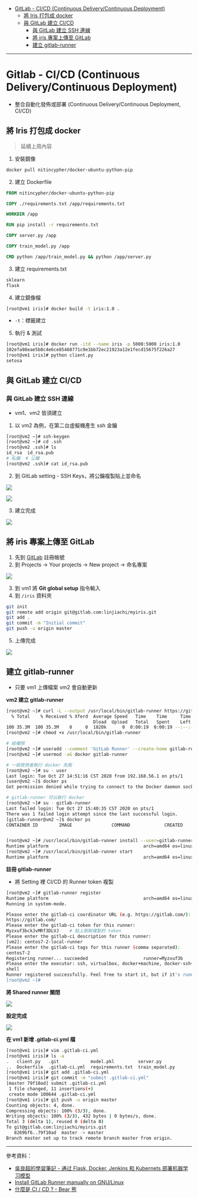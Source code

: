 * [GitLab - CI/CD (Continuous Delivery/Continuous Deployment)](https://github.com/linjiachi/Linux_note/blob/master/109-1%20Docker/W7-20201027.md#gitlab---cicd-continuous-deliverycontinuous-deployment)
   - [將 Iris 打包成 docker](https://github.com/linjiachi/Linux_note/blob/master/109-1%20Docker/W7-20201027.md#%E5%B0%87-iris-%E6%89%93%E5%8C%85%E6%88%90-docker)
   - [與 GitLab 建立 CI/CD](https://github.com/linjiachi/Linux_note/blob/master/109-1%20Docker/W7-20201027.md#%E8%88%87-gitlab-%E5%BB%BA%E7%AB%8B-cicd)
      - [與 GitLab 建立 SSH 連線](https://github.com/linjiachi/Linux_note/blob/master/109-1%20Docker/W7-20201027.md#%E8%88%87-gitlab-%E5%BB%BA%E7%AB%8B-ssh-%E9%80%A3%E7%B7%9A)
      - [將 iris 專案上傳至 GitLab](https://github.com/linjiachi/Linux_note/blob/master/109-1%20Docker/W7-20201027.md#%E5%B0%87-iris-%E5%B0%88%E6%A1%88%E4%B8%8A%E5%82%B3%E8%87%B3-gitlab)
      - [建立 gitlab-runner](https://github.com/linjiachi/Linux_note/blob/master/109-1%20Docker/W7-20201027.md#%E5%BB%BA%E7%AB%8B-gitlab-runner)
 
---
# Gitlab - CI/CD (Continuous Delivery/Continuous Deployment)
* 整合自動化發佈或部署 (Continuous Delivery/Continuous Deployment, CI/CD)

## 將 Iris 打包成 docker
> 延續上周內容
1. 安裝鏡像
```sh
docker pull nitincypher/docker-ubuntu-python-pip
```
2. 建立 Dockerfile
```dockerfile
FROM nitincypher/docker-ubuntu-python-pip

COPY ./requirements.txt /app/requirements.txt

WORKDIR /app

RUN pip install -r requirements.txt

COPY server.py /app

COPY train_model.py /app

CMD python /app/train_model.py && python /app/server.py
```
3. 建立 requirements.txt
```sh
sklearn
flask
```
4. 建立鏡像檔
```sh
[root@vm1 iris]# docker build -t iris:1.0 .
```
- `-t`：標籤建立
5. 執行 & 測試
```sh
[root@vm1 iris]# docker run -itd --name iris -p 5000:5000 iris:1.0
102efa98eae5b8c4e6ce85468771c9e1bb72ec21923a12e1fecd15675f226a27
[root@vm1 iris]# python client.py
setosa
```
## 與 GitLab 建立 CI/CD
### 與 GitLab 建立 SSH 連線
* vm1、vm2 皆須建立

1. 以 vm2 為例，在第二台虛擬機產生 ssh 金鑰
```sh
[root@vm2 ~]# ssh-keygen
[root@vm2 ~]# cd .ssh
[root@vm2 .ssh]# ls
id_rsa  id_rsa.pub
# 私鑰  # 公鑰
[root@vm2 .ssh]# cat id_rsa.pub
```
2. 到 GitLab setting - SSH Keys，將公鑰複製貼上並命名

![](Image/W7-20201027/SSH.png)

![](Image/W7-20201027/SSH2.png)

3. 建立完成

![](Image/W7-20201027/SSH3.PNG)

## 將 iris 專案上傳至 GitLab
1. 先到 [GitLab](https://gitlab.com/users/sign_in?redirect_to_referer=yes&__cf_chl_jschl_tk__=89569c25cb71b833a2796dc37a84276808493a9b-1605019400-0-AYeIhJ0ostnoPKzZoZaCSk13SACWkvYPXxj5WjXrEwBkGP1kq7IDKdXmjTO3W5dBo1E8vI-1nyTjGFfX6NFHD0iDqdrLygEYoOlyu1jrP3ZUe8PiaCFgr4_6T0t1dfc0S1cyB0RWFZAANzb5zgGkA3LGbOdVHzlYtkd4jvL5VpwPUKHhzr6fPbvw-1v4uJDgURmk84Y5j42diF1oMfzMnfxfhVMboO4AxGQp_GqEy11NKIRK7EipJkjX4vaJ3zjjK_jt9tBj9zpIpCN75wbFbV92CqXeGk0o9J1eROjDy0kswOYCSBI92PtNaKnbvu7vZNWbYidNX-kq-CJrVAoVULsoMjk3knDsvj5VXtt0qo4F4WYpnRkKnXdUp2hxMS0Ajg) 註冊帳號
2. 到 Projects -> Your projects -> New project -> 命名專案

![](Image/W7-20201027/project.PNG)

3. 到 vm1 將 **Git global setup** 指令輸入
4. 到 `/iris` 資料夾
```sh
git init
git remote add origin git@gitlab.com:linjiachi/myiris.git
git add .
git commit -m "Initial commit"
git push -u origin master
```
5. 上傳完成

![](Image/W7-20201027/gitpushok.PNG)

## 建立 gitlab-runner
* 只要 vm1 上傳檔案 vm2 會自動更新

**vm2 建立 gitlab-runner**
```sh
[root@vm2 ~]# curl -L --output /usr/local/bin/gitlab-runner https://gitlab-runner-downloads.s3.amazonaws.com/latest/binaries/gitlab-runner-linux-amd64
  % Total    % Received % Xferd  Average Speed   Time    Time     Time  Current
                                 Dload  Upload   Total   Spent    Left  Speed
100 35.3M  100 35.3M    0     0  1820k      0  0:00:19  0:00:19 --:--:-- 2395k
[root@vm2 ~]# chmod +x /usr/local/bin/gitlab-runner

# 給權限
[root@vm2 ~]# useradd --comment 'GitLab Runner' --create-home gitlab-runner --shell /bin/bash
[root@vm2 ~]# usermod -aG docker gitlab-runner

# 一般使用者執行 docker 失敗
[root@vm2 ~]# su - user
Last login: Tue Oct 27 14:51:16 CST 2020 from 192.168.56.1 on pts/1
[user@vm2 ~]$ docker ps
Got permission denied while trying to connect to the Docker daemon socket at unix:///var/run/docker.sock: Get http://%2Fvar%2Frun%2Fdocker.sock/v1.40/containers/json: dial unix /var/run/docker.sock: connect: permission denied

# gitlab-runner 可以執行 docker
[root@vm2 ~]# su - gitlab-runner
Last failed login: Tue Oct 27 15:40:35 CST 2020 on pts/1
There was 1 failed login attempt since the last successful login.
[gitlab-runner@vm2 ~]$ docker ps
CONTAINER ID        IMAGE               COMMAND             CREATED             STATUS              PORTS               NAMES


[root@vm2 ~]# /usr/local/bin/gitlab-runner install --user=gitlab-runner --working-directory=/home/gitlab-runner
Runtime platform                                    arch=amd64 os=linux pid=3812 revision=ece86343 version=13.5.0
[root@vm2 ~]# /usr/local/bin/gitlab-runner start
Runtime platform                                    arch=amd64 os=linux pid=3862 revision=ece86343 version=13.5.0
```

**註冊 gitlab-runner**
* 將 Setting 裡 CI/CD 的 Runner token 複製
```sh
[root@vm2 ~]# gitlab-runner register
Runtime platform                                    arch=amd64 os=linux pid=4040 revision=ece86343 version=13.5.0
Running in system-mode.

Please enter the gitlab-ci coordinator URL (e.g. https://gitlab.com/):
https://gitlab.com/
Please enter the gitlab-ci token for this runner:
Myzxuf3bckJvMRf3DLVJ    # 貼上剛剛複製的 token
Please enter the gitlab-ci description for this runner:
[vm2]: centos7-2-local-runner
Please enter the gitlab-ci tags for this runner (comma separated):
centos7-2
Registering runner... succeeded                     runner=Myzxuf3b
Please enter the executor: ssh, virtualbox, docker+machine, docker-ssh+machine, kubernetes, docker, docker-ssh, shell, custom, parallels:
shell
Runner registered successfully. Feel free to start it, but if it's running already the config should be automatically reloaded!
[root@vm2 ~]#

```
**將 Shared runner 關閉**

![](Image/W7-20201027/Enablesharedrunners.PNG)

**設定完成**

![](Image/W7-20201027/finish.PNG)

**在 vm1 新增 .gitlab-ci.yml 檔**
```sh
[root@vm1 iris]# vim .gitlab-ci.yml
[root@vm1 iris]# ls -a
.   client.py   .git            model.pkl         server.py
..  Dockerfile  .gitlab-ci.yml  requirements.txt  train_model.py
[root@vm1 iris]# git add .gitlab-ci.yml
[root@vm1 iris]# git commit -m "submit .gitlab-ci.yml"
[master 79f10ad] submit .gitlab-ci.yml
 1 file changed, 11 insertions(+)
 create mode 100644 .gitlab-ci.yml
[root@vm1 iris]# git push -u origin master
Counting objects: 4, done.
Compressing objects: 100% (3/3), done.
Writing objects: 100% (3/3), 432 bytes | 0 bytes/s, done.
Total 3 (delta 1), reused 0 (delta 0)
To git@gitlab.com:linjiachi/myiris.git
   8269bf6..79f10ad  master -> master
Branch master set up to track remote branch master from origin.
```

---
參考資料：
- [吳良超的學習筆記 - 通过 Flask, Docker, Jenkins 和 Kubernets 部署机器学习模型](http://wulc.me/2019/04/19/%E9%80%9A%E8%BF%87%20Flask,%20Docker,%20Jenkins%20%E5%92%8C%20Kubernets%20%E9%83%A8%E7%BD%B2%E6%9C%BA%E5%99%A8%E5%AD%A6%E4%B9%A0%E6%A8%A1%E5%9E%8B/)
- [Install GitLab Runner manually on GNU/Linux](https://docs.gitlab.com/runner/install/linux-manually.html)
- [什麼是 CI / CD ? - Bear 熊](https://medium.com/@Bear_/%E4%BB%80%E9%BA%BC%E6%98%AF-ci-cd-72bd5ae571f1)